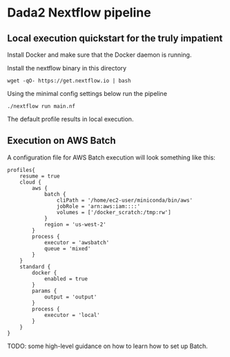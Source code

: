 # Dada2 Nextflow pipeline

## Local execution quickstart for the truly impatient

Install Docker and make sure that the Docker daemon is running.

Install the nextflow binary in this directory

```
wget -qO- https://get.nextflow.io | bash
```

Using the minimal config settings below run the pipeline

```
./nextflow run main.nf
```

The default profile results in local execution.

## Execution on AWS Batch

A configuration file for AWS Batch execution will look something like this:

```
profiles{
    resume = true
    cloud {
        aws {
            batch {
                cliPath = '/home/ec2-user/miniconda/bin/aws'
                jobRole = 'arn:aws:iam::::'
                volumes = ['/docker_scratch:/tmp:rw']
            }
            region = 'us-west-2'
        }
        process {
            executor = 'awsbatch'
            queue = 'mixed'
        }
    }
    standard {
        docker {
            enabled = true
        }
        params {
            output = 'output'
        }
        process {
            executor = 'local'
        }
    }
}
```

TODO: some high-level guidance on how to learn how to set up Batch.

